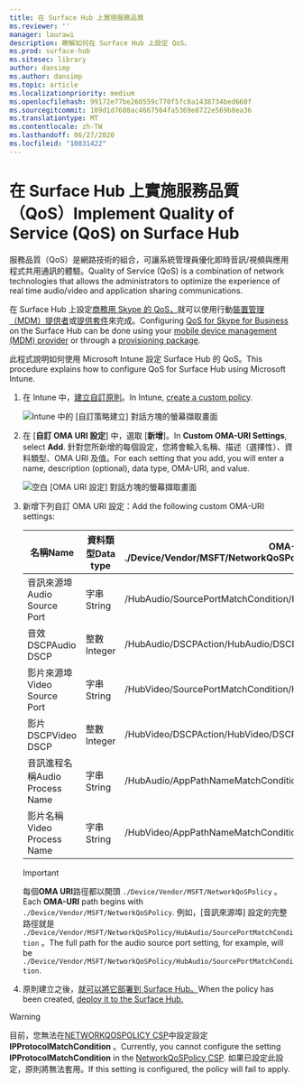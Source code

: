 ```yaml
---
title: 在 Surface Hub 上實現服務品質
ms.reviewer: ''
manager: laurawi
description: 瞭解如何在 Surface Hub 上設定 QoS。
ms.prod: surface-hub
ms.sitesec: library
author: dansimp
ms.author: dansimp
ms.topic: article
ms.localizationpriority: medium
ms.openlocfilehash: 99172e77be260559c770f5fc8a1438734bed660f
ms.sourcegitcommit: 109d1d7608ac4667564fa5369e8722e569b8ea36
ms.translationtype: MT
ms.contentlocale: zh-TW
ms.lasthandoff: 06/27/2020
ms.locfileid: "10831422"
---
```

# <span data-ttu-id="4e13c-103">在 Surface Hub 上實施服務品質（QoS）</span><span class="sxs-lookup"><span data-stu-id="4e13c-103">Implement Quality of Service (QoS) on Surface Hub</span></span>

<span data-ttu-id="4e13c-104">服務品質（QoS）是網路技術的組合，可讓系統管理員優化即時音訊/視頻與應用程式共用通訊的體驗。</span><span class="sxs-lookup"><span data-stu-id="4e13c-104">Quality of Service (QoS) is a combination of network technologies that allows the administrators to optimize the experience of real time audio/video and application sharing communications.</span></span>
 
<span data-ttu-id="4e13c-105">在 Surface Hub 上設定[商務用 Skype 的 QoS，](https://docs.microsoft.com/windows/client-management/mdm/networkqospolicy-csp)就可以使用行動[裝置管理（MDM）提供者](manage-settings-with-mdm-for-surface-hub.md)或[提供套件](provisioning-packages-for-surface-hub.md)來完成。</span><span class="sxs-lookup"><span data-stu-id="4e13c-105">Configuring [QoS for Skype for Business](https://docs.microsoft.com/windows/client-management/mdm/networkqospolicy-csp) on the Surface Hub can be done using your [mobile device management (MDM) provider](manage-settings-with-mdm-for-surface-hub.md) or through a [provisioning package](provisioning-packages-for-surface-hub.md).</span></span> 
 
 
<span data-ttu-id="4e13c-106">此程式說明如何使用 Microsoft Intune 設定 Surface Hub 的 QoS。</span><span class="sxs-lookup"><span data-stu-id="4e13c-106">This procedure explains how to configure QoS for Surface Hub using Microsoft Intune.</span></span> 

1. <span data-ttu-id="4e13c-107">在 Intune 中，[建立自訂原則](https://docs.microsoft.com/intune/custom-settings-configure)。</span><span class="sxs-lookup"><span data-stu-id="4e13c-107">In Intune, [create a custom policy](https://docs.microsoft.com/intune/custom-settings-configure).</span></span>

    ![Intune 中的 [自訂策略建立] 對話方塊的螢幕擷取畫面](images/qos-create.png)

2. <span data-ttu-id="4e13c-109">在 [**自訂 OMA URI 設定**] 中，選取 [**新增**]。</span><span class="sxs-lookup"><span data-stu-id="4e13c-109">In **Custom OMA-URI Settings**, select **Add**.</span></span> <span data-ttu-id="4e13c-110">針對您所新增的每個設定，您將會輸入名稱、描述（選擇性）、資料類型、OMA URI 及值。</span><span class="sxs-lookup"><span data-stu-id="4e13c-110">For each setting that you add, you will enter a name, description (optional), data type, OMA-URI, and value.</span></span>

    ![空白 [OMA URI 設定] 對話方塊的螢幕擷取畫面](images/qos-setting.png)

3. <span data-ttu-id="4e13c-112">新增下列自訂 OMA URI 設定：</span><span class="sxs-lookup"><span data-stu-id="4e13c-112">Add the following custom OMA-URI settings:</span></span>

    <span data-ttu-id="4e13c-113">名稱</span><span class="sxs-lookup"><span data-stu-id="4e13c-113">Name</span></span> | <span data-ttu-id="4e13c-114">資料類型</span><span class="sxs-lookup"><span data-stu-id="4e13c-114">Data type</span></span> | <span data-ttu-id="4e13c-115">OMA-URI</span><span class="sxs-lookup"><span data-stu-id="4e13c-115">OMA-URI</span></span><br><span data-ttu-id="4e13c-116">./Device/Vendor/MSFT/NetworkQoSPolicy</span><span class="sxs-lookup"><span data-stu-id="4e13c-116">./Device/Vendor/MSFT/NetworkQoSPolicy</span></span> |  <span data-ttu-id="4e13c-117">值</span><span class="sxs-lookup"><span data-stu-id="4e13c-117">Value</span></span>
    --- | --- | --- | ---
    <span data-ttu-id="4e13c-118">音訊來源埠</span><span class="sxs-lookup"><span data-stu-id="4e13c-118">Audio Source Port</span></span> | <span data-ttu-id="4e13c-119">字串</span><span class="sxs-lookup"><span data-stu-id="4e13c-119">String</span></span> |  <span data-ttu-id="4e13c-120">/HubAudio/SourcePortMatchCondition</span><span class="sxs-lookup"><span data-stu-id="4e13c-120">/HubAudio/SourcePortMatchCondition</span></span>  |   <span data-ttu-id="4e13c-121">從您的 Skype 系統管理員取得值</span><span class="sxs-lookup"><span data-stu-id="4e13c-121">Get the values from your Skype administrator</span></span>
    <span data-ttu-id="4e13c-122">音效 DSCP</span><span class="sxs-lookup"><span data-stu-id="4e13c-122">Audio DSCP</span></span> | <span data-ttu-id="4e13c-123">整數</span><span class="sxs-lookup"><span data-stu-id="4e13c-123">Integer</span></span> |  <span data-ttu-id="4e13c-124">/HubAudio/DSCPAction</span><span class="sxs-lookup"><span data-stu-id="4e13c-124">/HubAudio/DSCPAction</span></span>  |   <span data-ttu-id="4e13c-125">46</span><span class="sxs-lookup"><span data-stu-id="4e13c-125">46</span></span>
    <span data-ttu-id="4e13c-126">影片來源埠</span><span class="sxs-lookup"><span data-stu-id="4e13c-126">Video Source Port</span></span> | <span data-ttu-id="4e13c-127">字串</span><span class="sxs-lookup"><span data-stu-id="4e13c-127">String</span></span> |  <span data-ttu-id="4e13c-128">/HubVideo/SourcePortMatchCondition</span><span class="sxs-lookup"><span data-stu-id="4e13c-128">/HubVideo/SourcePortMatchCondition</span></span>   |  <span data-ttu-id="4e13c-129">從您的 Skype 系統管理員取得值</span><span class="sxs-lookup"><span data-stu-id="4e13c-129">Get the values from your Skype administrator</span></span>
    <span data-ttu-id="4e13c-130">影片 DSCP</span><span class="sxs-lookup"><span data-stu-id="4e13c-130">Video DSCP</span></span> | <span data-ttu-id="4e13c-131">整數</span><span class="sxs-lookup"><span data-stu-id="4e13c-131">Integer</span></span> |  <span data-ttu-id="4e13c-132">/HubVideo/DSCPAction</span><span class="sxs-lookup"><span data-stu-id="4e13c-132">/HubVideo/DSCPAction</span></span>   |   <span data-ttu-id="4e13c-133">34</span><span class="sxs-lookup"><span data-stu-id="4e13c-133">34</span></span>
    <span data-ttu-id="4e13c-134">音訊進程名稱</span><span class="sxs-lookup"><span data-stu-id="4e13c-134">Audio Process Name</span></span> | <span data-ttu-id="4e13c-135">字串</span><span class="sxs-lookup"><span data-stu-id="4e13c-135">String</span></span> |  <span data-ttu-id="4e13c-136">/HubAudio/AppPathNameMatchCondition</span><span class="sxs-lookup"><span data-stu-id="4e13c-136">/HubAudio/AppPathNameMatchCondition</span></span>  |   <span data-ttu-id="4e13c-137">Microsoft.PPISkype.Windows.exe</span><span class="sxs-lookup"><span data-stu-id="4e13c-137">Microsoft.PPISkype.Windows.exe</span></span>
    <span data-ttu-id="4e13c-138">影片名稱</span><span class="sxs-lookup"><span data-stu-id="4e13c-138">Video Process Name</span></span> | <span data-ttu-id="4e13c-139">字串</span><span class="sxs-lookup"><span data-stu-id="4e13c-139">String</span></span> |  <span data-ttu-id="4e13c-140">/HubVideo/AppPathNameMatchCondition</span><span class="sxs-lookup"><span data-stu-id="4e13c-140">/HubVideo/AppPathNameMatchCondition</span></span>  |   <span data-ttu-id="4e13c-141">Microsoft.PPISkype.Windows.exe</span><span class="sxs-lookup"><span data-stu-id="4e13c-141">Microsoft.PPISkype.Windows.exe</span></span>

    >[!IMPORTANT]
    ><span data-ttu-id="4e13c-142">每個**OMA URI**路徑都以開頭 `./Device/Vendor/MSFT/NetworkQoSPolicy` 。</span><span class="sxs-lookup"><span data-stu-id="4e13c-142">Each **OMA-URI** path begins with `./Device/Vendor/MSFT/NetworkQoSPolicy`.</span></span> <span data-ttu-id="4e13c-143">例如，[音訊來源埠] 設定的完整路徑就是 `./Device/Vendor/MSFT/NetworkQoSPolicy/HubAudio/SourcePortMatchCondition` 。</span><span class="sxs-lookup"><span data-stu-id="4e13c-143">The full path for the audio source port setting, for example, will be `./Device/Vendor/MSFT/NetworkQoSPolicy/HubAudio/SourcePortMatchCondition`.</span></span>




4. <span data-ttu-id="4e13c-144">原則建立之後，[就可以將它部署到 Surface Hub。](manage-settings-with-mdm-for-surface-hub.md#manage-surface-hub-settings-with-mdm)</span><span class="sxs-lookup"><span data-stu-id="4e13c-144">When the policy has been created, [deploy it to the Surface Hub.](manage-settings-with-mdm-for-surface-hub.md#manage-surface-hub-settings-with-mdm)</span></span>


>[!WARNING]
><span data-ttu-id="4e13c-145">目前，您無法在[NETWORKQOSPOLICY CSP](https://docs.microsoft.com/windows/client-management/mdm/networkqospolicy-csp)中設定設定**IPProtocolMatchCondition** 。</span><span class="sxs-lookup"><span data-stu-id="4e13c-145">Currently, you cannot configure the setting **IPProtocolMatchCondition** in the [NetworkQoSPolicy CSP](https://docs.microsoft.com/windows/client-management/mdm/networkqospolicy-csp).</span></span> <span data-ttu-id="4e13c-146">如果已設定此設定，原則將無法套用。</span><span class="sxs-lookup"><span data-stu-id="4e13c-146">If this setting is configured, the policy will fail to apply.</span></span>
 
